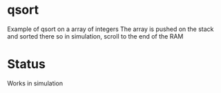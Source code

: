 # qsort

Example of qsort on a array of integers
The array is pushed on the stack and sorted there
so in simulation, scroll to the end of the RAM

# Status

Works in simulation

